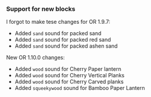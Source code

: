 ### Support for new blocks

I forgot to make tese changes for OR 1.9.7:

- Added `sand` sound for packed sand
- Added `sand` sound for packed red sand
- Added `sand` sound for packed ashen sand

New OR 1.10.0 changes:

- Added `wood` sound for Cherry Paper lantern
- Added `wood` sound for Cherry Vertical Planks
- Added `wood` sound for Cherry Carved planks
- Added `squeekywood` sound for Bamboo Paper Lantern
